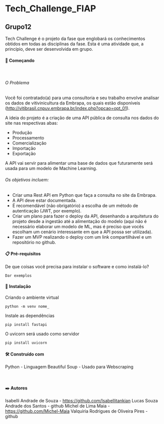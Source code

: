 # Tech_Challenge_FIAP 
## Grupo12

Tech Challenge é o projeto da fase que englobará os conhecimentos obtidos em todas as disciplinas da fase. Esta é uma atividade que, a princípio, deve ser desenvolvida em grupo. 

#### 🚀 Começando 
<br>

###### O Problema

Você foi contratado(a) para uma consultoria e seu trabalho envolve analisar os dados de vitivinicultura da Embrapa, os quais estão disponíveis (http://vitibrasil.cnpuv.embrapa.br/index.php?opcao=opt_01).

A ideia do projeto é a criação de uma API pública de consulta nos dados do site nas respectivas abas:

* Produção
* Processamento
* Comercialização
* Importação
* Exportação

A API vai servir para alimentar uma base de dados que futuramente será usada para um modelo de Machine Learning.

###### Os objetivos incluem:

- Criar uma Rest API em Python que faça a consulta no site da Embrapa.
- A API deve estar documentada.
- É recomendável (não obrigatório) a escolha de um método de autenticação (JWT, por exemplo).
- Criar um plano para fazer o deploy da API, desenhando a arquitetura do projeto desde a ingestão até a alimentação do modelo (aqui não é necessário elaborar um modelo de ML, mas é preciso que vocês escolham um cenário interessante em que a API possa ser utilizada).
- Fazer um MVP realizando o deploy com um link compartilhável e um repositório no github.

#### 📋 Pré-requisitos
De que coisas você precisa para instalar o software e como instalá-lo?

````
Dar exemplos
````
#### 🔧 Instalação
Criando o ambiente virtual 

````
python -m venv nome_
````
Instale as dependências 

````
pip install fastapi
````

O uvicorn será usado como servidor

````
pip install uvicorn
````

#### 🛠️ Construído com

Python - Linguagem 
Beautiful Soup - Usado para Webscraping

<br>

#### ✒️ Autores
Isabelli Andrade de Souza - https://github.com/Isabellitankian
Lucas Souza Andrade dos Santos - github
Michel de Lima Maia - https://github.com/Michel-Maia
Valquiria Rodrigues de Oliveira Pires - github
